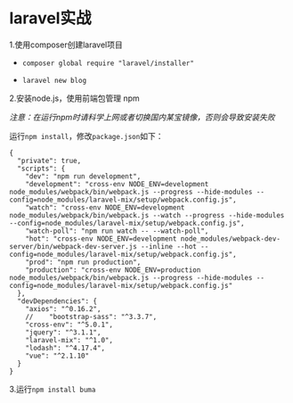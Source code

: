 # laravel实战 #
>
 1.使用composer创建laravel项目
>
 - `composer global require "laravel/installer"`
>
 - `laravel new blog`
>
 2.安装node.js，使用前端包管理 npm
>
*注意：在运行npm时请科学上网或者切换国内某宝镜像，否则会导致安装失败*
>
运行`npm install`，修改`package.json`如下：
>
	{
	  "private": true,
	  "scripts": {
	    "dev": "npm run development",
	    "development": "cross-env NODE_ENV=development node_modules/webpack/bin/webpack.js --progress --hide-modules --config=node_modules/laravel-mix/setup/webpack.config.js",
	    "watch": "cross-env NODE_ENV=development node_modules/webpack/bin/webpack.js --watch --progress --hide-modules --config=node_modules/laravel-mix/setup/webpack.config.js",
	    "watch-poll": "npm run watch -- --watch-poll",
	    "hot": "cross-env NODE_ENV=development node_modules/webpack-dev-server/bin/webpack-dev-server.js --inline --hot --config=node_modules/laravel-mix/setup/webpack.config.js",
	    "prod": "npm run production",
	    "production": "cross-env NODE_ENV=production node_modules/webpack/bin/webpack.js --progress --hide-modules --config=node_modules/laravel-mix/setup/webpack.config.js"
	  },
	  "devDependencies": {
	    "axios": "^0.16.2",
	    //    "bootstrap-sass": "^3.3.7",
	    "cross-env": "^5.0.1",
	    "jquery": "^3.1.1",
	    "laravel-mix": "^1.0",
	    "lodash": "^4.17.4",
	    "vue": "^2.1.10"
	  }
	}

>
3.运行`npm install buma`
